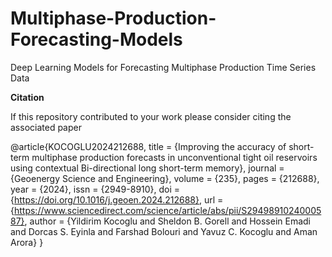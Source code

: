 # Multiphase-Production-Forecasting-Models
Deep Learning Models for Forecasting Multiphase Production Time Series Data

**Citation**

If this repository contributed to your work please consider citing the associated paper

@article{KOCOGLU2024212688,
  title = {Improving the accuracy of short-term multiphase production forecasts in unconventional tight oil reservoirs using contextual Bi-directional long short-term memory},
  journal = {Geoenergy Science and Engineering},
  volume = {235},
  pages = {212688},
  year = {2024},
  issn = {2949-8910},
  doi = {https://doi.org/10.1016/j.geoen.2024.212688},
  url = {https://www.sciencedirect.com/science/article/abs/pii/S2949891024000587},
  author = {Yildirim Kocoglu and Sheldon B. Gorell and Hossein Emadi and Dorcas S. Eyinla and Farshad Bolouri and Yavuz C. Kocoglu and Aman Arora}
}
